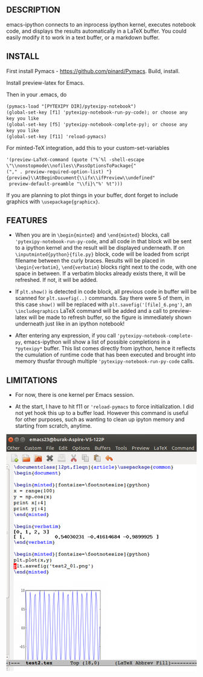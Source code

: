 ## DESCRIPTION

emacs-ipython connects to an inprocess ipython kernel, executes
notebook code, and displays the results automatically in a LaTeX
buffer. You could easily modify it to work in a text buffer, or a
markdown buffer.

## INSTALL

First install Pymacs - https://github.com/pinard/Pymacs. Build, install.

Install preview-latex for Emacs.

Then in your .emacs, do

```
(pymacs-load "[PYTEXIPY DIR]/pytexipy-notebook")
(global-set-key [f1] 'pytexipy-notebook-run-py-code); or choose any key you like
(global-set-key [f5] 'pytexipy-notebook-complete-py); or choose any key you like
(global-set-key [f11] 'reload-pymacs)
```

For minted-TeX integration, add this to your custom-set-variables

```
'(preview-LaTeX-command (quote ("%`%l -shell-escape \"\\nonstopmode\\nofiles\\PassOptionsToPackage{"
("," . preview-required-option-list) "}{preview}\\AtBeginDocument{\\ifx\\ifPreview\\undefined"
 preview-default-preamble "\\fi}\"%' %t")))
 ```

 If you are planning to plot things in your buffer, dont forget to
 include graphics with `\usepackage{graphicx}`. 


## FEATURES

* When you are in `\begin{minted}` and `\end{minted}` blocks, call
`'pytexipy-notebook-run-py-code`, and all code in that block will be
sent to a ipython kernel and the result will be displayed
underneath. If on `\inputminted{python}{file.py}` block, code will be
loaded from script filename between the curly braces. Results will be
placed in `\begin{verbatim}`, `\end{verbatim}` blocks right next to
the code, with one space in between. If a verbatim blocks already
exists there, it will be refreshed. If not, it will be added.

* If `plt.show()` is detected in code block, all previous code in
buffer will be scanned for `plt.savefig(..)` commands. Say there were
5 of them, in this case `show()` will be replaced with
`plt.savefig('[file]_6.png')`, an `\includegraphics` LaTeX command
will be added and a call to preview-latex will be made to refresh
buffer, so the figure is immediately shown underneath just like in an
ipython notebook!

* After entering any expression, if you call
`'pytexipy-notebook-complete-py`, emacs-ipython will show a list of
possible completions in a `*pytexipy*` buffer. This list comes
directly from ipython, hence it reflects the cumulation of runtime
code that has been executed and brought into memory thusfar through
multiple `'pytexipy-notebook-run-py-code` calls. 

## LIMITATIONS

* For now, there is one kernel per Emacs session.

* At the start, I have to hit f11 or `'reload-pymacs` to force
  initialization. I did not yet hook this up to a buffer load. However
  this command is useful for other purposes, such as wanting to clean
  up ipyton memory and starting from scratch, anytime. 

![](emacs-ipython.png)
